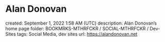 # Alan Donovan

created: September 1, 2022 1:58 AM (UTC)
description: Alan Donovan’s home page
folder: BOOKMRKS-MTHRFCKR / SOCIAL-MTHRFCKR / Dev-Sites
tags: Social Media, dev sites
url: https://alandonovan.net